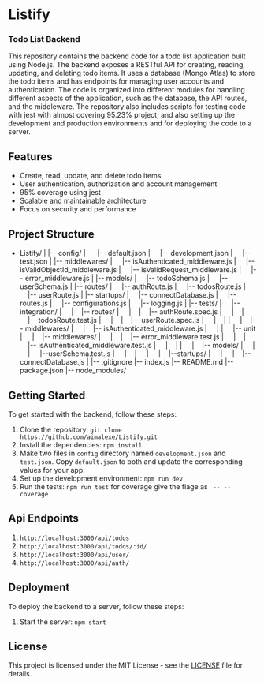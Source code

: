 # Listify
### Todo List Backend 

This repository contains the backend code for a todo list application built using Node.js. The backend exposes a RESTful API for creating, reading, updating, and deleting todo items. It uses a database (Mongo Atlas) to store the todo items and has endpoints for managing user accounts and authentication. The code is organized into different modules for handling different aspects of the application, such as the database, the API routes, and the middleware. The repository also includes scripts for testing code with jest with almost covering 95.23% project, and also setting up the development and production environments and for deploying the code to a server.

## Features

- Create, read, update, and delete todo items
- User authentication, authorization and account management
- 95% coverage using jest
- Scalable and maintainable architecture
- Focus on security and performance


## Project Structure

*  Listify/
|
|--  config/
| &nbsp;&nbsp;&nbsp;&nbsp; |-- default.json
| &nbsp;&nbsp;&nbsp;&nbsp;|-- development.json
| &nbsp;&nbsp;&nbsp;&nbsp;|-- test.json
|
|-- middlewares/
| &nbsp;&nbsp;&nbsp;&nbsp;|-- isAuthenticated_middleware.js
| &nbsp;&nbsp;&nbsp;&nbsp;|-- isValidObjectId_middleware.js
| &nbsp;&nbsp;&nbsp;&nbsp;|-- isValidRequest_middleware.js
| &nbsp;&nbsp;&nbsp;&nbsp;|-- error_middleware.js
|
|-- models/
| &nbsp;&nbsp;&nbsp;&nbsp;|-- todoSchema.js
| &nbsp;&nbsp;&nbsp;&nbsp;|-- userSchema.js
|
|-- routes/
| &nbsp;&nbsp;&nbsp;&nbsp;|-- authRoute.js
| &nbsp;&nbsp;&nbsp;&nbsp;|-- todosRoute.js
| &nbsp;&nbsp;&nbsp;&nbsp;|-- userRoute.js
|
|-- startups/
| &nbsp;&nbsp;&nbsp;&nbsp;|-- connectDatabase.js
| &nbsp;&nbsp;&nbsp;&nbsp;|-- routes.js
| &nbsp;&nbsp;&nbsp;&nbsp;|-- configurations.js
| &nbsp;&nbsp;&nbsp;&nbsp;|-- logging.js
|
|-- tests/
| &nbsp;&nbsp;&nbsp;&nbsp;|--integration/
| &nbsp;&nbsp;&nbsp;&nbsp;|&nbsp;&nbsp;&nbsp;&nbsp;|-- routes/
| &nbsp;&nbsp;&nbsp;&nbsp;|&nbsp;&nbsp;&nbsp;&nbsp;|&nbsp;&nbsp;&nbsp;&nbsp;|-- authRoute.spec.js
| &nbsp;&nbsp;&nbsp;&nbsp;|&nbsp;&nbsp;&nbsp;&nbsp;|&nbsp;&nbsp;&nbsp;&nbsp;|-- todosRoute.test.js
| &nbsp;&nbsp;&nbsp;&nbsp;|&nbsp;&nbsp;&nbsp;&nbsp;|&nbsp;&nbsp;&nbsp;&nbsp;|-- userRoute.spec.js
| &nbsp;&nbsp;&nbsp;&nbsp;|&nbsp;&nbsp;&nbsp;&nbsp;|
| &nbsp;&nbsp;&nbsp;&nbsp;|&nbsp;&nbsp;&nbsp;&nbsp;|-- middlewares/
| &nbsp;&nbsp;&nbsp;&nbsp;|&nbsp;&nbsp;&nbsp;&nbsp;|-- isAuthenticated_middleware.js
| &nbsp;&nbsp;&nbsp;&nbsp;|
| &nbsp;&nbsp;&nbsp;&nbsp;|-- unit
| &nbsp;&nbsp;&nbsp;&nbsp;|&nbsp;&nbsp;&nbsp;&nbsp;|-- middlewares/
| &nbsp;&nbsp;&nbsp;&nbsp;|&nbsp;&nbsp;&nbsp;&nbsp;|&nbsp;&nbsp;&nbsp;&nbsp;|-- error_middleware.test.js
| &nbsp;&nbsp;&nbsp;&nbsp;|&nbsp;&nbsp;&nbsp;&nbsp;|&nbsp;&nbsp;&nbsp;&nbsp;|-- isAuthenticated_middleware.test.js
| &nbsp;&nbsp;&nbsp;&nbsp;|&nbsp;&nbsp;&nbsp;&nbsp;|
| &nbsp;&nbsp;&nbsp;&nbsp;|&nbsp;&nbsp;&nbsp;&nbsp;|-- models/
| &nbsp;&nbsp;&nbsp;&nbsp;|&nbsp;&nbsp;&nbsp;&nbsp;| &nbsp;&nbsp;&nbsp;&nbsp;|--userSchema.test.js
| &nbsp;&nbsp;&nbsp;&nbsp;|&nbsp;&nbsp;&nbsp;&nbsp;|&nbsp;&nbsp;&nbsp;&nbsp; 
|  &nbsp;&nbsp;&nbsp;&nbsp;|&nbsp;&nbsp;&nbsp;&nbsp;|--startups/
| &nbsp;&nbsp;&nbsp;&nbsp;| &nbsp;&nbsp;&nbsp;&nbsp;|&nbsp;&nbsp;&nbsp;&nbsp;|-- connectDatabase.js
| 
|-- .gitignore
|-- index.js
|-- README.md
|-- package.json
|-- node_modules/
## Getting Started

To get started with the backend, follow these steps:

1. Clone the repository: `git clone https://github.com/aimalexe/Listify.git`
2. Install the dependencies: `npm install`
3. Make two files in `config` directory named `development.json` and `test.json`. Copy `default.json` to both and update the corresponding values for your app.
3. Set up the development environment: `npm run dev`
4. Run the tests: `npm run test` for coverage give the flage as ` -- --coverage`

## Api Endpoints

1. `http://localhost:3000/api/todos`
2. `http://localhost:3000/api/todos/:id/`
3. `http://localhost:3000/api/user/`
4. `http://localhost:3000/api/auth/`

## Deployment

To deploy the backend to a server, follow these steps:

1. Start the server: `npm start`

## License

This project is licensed under the MIT License - see the [LICENSE](LICENSE) file for details.